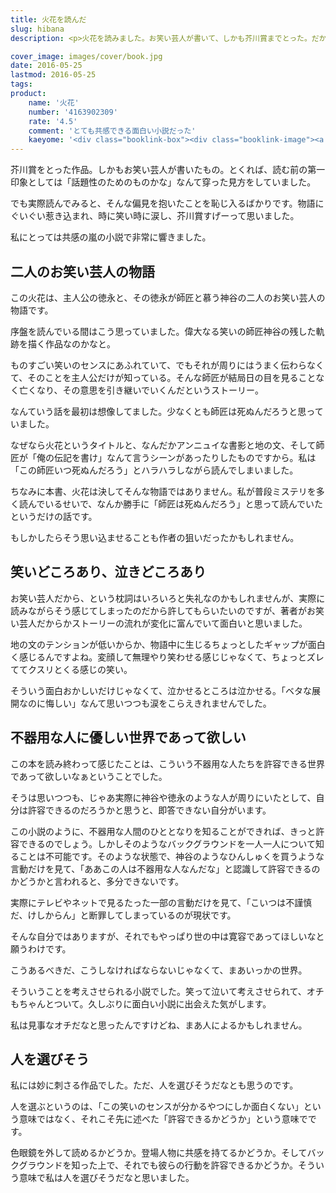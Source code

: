 ```yaml
---
title: 火花を読んだ
slug: hibana
description: <p>火花を読みました。お笑い芸人が書いて、しかも芥川賞までとった。だから色眼鏡で見ていた部分もあったのですが、実際読んでみると思った以上に面白かったです。私には妙にクリティカルに刺さったんですが、一方で人を選びそうとも思いました。</p>

cover_image: images/cover/book.jpg
date: 2016-05-25
lastmod: 2016-05-25
tags: 
product:
    name: '火花'
    number: '4163902309'
    rate: '4.5'
    comment: 'とても共感できる面白い小説だった'
    kaeyome: '<div class="booklink-box"><div class="booklink-image"><a href="http://www.amazon.co.jp/exec/obidos/asin/4163902309/illusionspace-22/" target="_blank" ><img src="http://ecx.images-amazon.com/images/I/41IUgeZHdNL._SL160_.jpg" style="border: none;" /></a></div><div class="booklink-info"><div class="booklink-name"><a href="http://www.amazon.co.jp/exec/obidos/asin/4163902309/illusionspace-22/" target="_blank" >火花</a><div class="booklink-powered-date">posted with <a href="http://yomereba.com" rel="nofollow" target="_blank">ヨメレバ</a></div></div><div class="booklink-detail">又吉 直樹 文藝春秋 2015-03-11    </div><div class="booklink-link2"><div class="shoplinkamazon"><a href="http://www.amazon.co.jp/exec/obidos/asin/4163902309/illusionspace-22/" target="_blank" >Amazon</a></div><div class="shoplinkkindle"><a href="http://www.amazon.co.jp/exec/obidos/ASIN/B00XTYB7EW/illusionspace-22/" target="_blank" >Kindle</a></div>                        	  <div class="shoplinkkino"><a href="http://ck.jp.ap.valuecommerce.com/servlet/referral?sid=3085416&pid=882196163&vc_url=http%3A%2F%2Fwww.kinokuniya.co.jp%2Ff%2Fdsg-01-9784163902302" target="_blank" >紀伊國屋書店<img src="http://ad.jp.ap.valuecommerce.com/servlet/gifbanner?sid=3085416&pid=882196163" height="1" width="1" border="0"></a></div>	  	  	</div></div><div class="booklink-footer"></div></div>'
---
```


<p>芥川賞をとった作品。しかもお笑い芸人が書いたもの。とくれば、読む前の第一印象としては「話題性のためのものかな」なんて穿った見方をしていました。</p>
<p>でも実際読んでみると、そんな偏見を抱いたことを恥じ入るばかりです。物語にぐいぐい惹き込まれ、時に笑い時に涙し、芥川賞すげーって思いました。</p>
<p>私にとっては共感の嵐の小説で非常に響きました。</p>
<h2>二人のお笑い芸人の物語</h2>
<p>この火花は、主人公の徳永と、その徳永が師匠と慕う神谷の二人のお笑い芸人の物語です。</p>
<p>序盤を読んでいる間はこう思っていました。偉大なる笑いの師匠神谷の残した軌跡を描く作品なのかなと。</p>
<p>ものすごい笑いのセンスにあふれていて、でもそれが周りにはうまく伝わらなくて、そのことを主人公だけが知っている。そんな師匠が結局日の目を見ることなく亡くなり、その意思を引き継いでいくんだというストーリー。</p>
<p>なんていう話を最初は想像してました。少なくとも師匠は死ぬんだろうと思っていました。</p>
<p>なぜなら火花というタイトルと、なんだかアンニュイな書影と地の文、そして師匠が「俺の伝記を書け」なんて言うシーンがあったりしたものですから。私は「この師匠いつ死ぬんだろう」とハラハラしながら読んでしまいました。</p>
<p>ちなみに本書、火花は決してそんな物語ではありません。私が普段ミステリを多く読んでいるせいで、なんか勝手に「師匠は死ぬんだろう」と思って読んでいたというだけの話です。</p>
<p>もしかしたらそう思い込ませることも作者の狙いだったかもしれません。</p>
<h2>笑いどころあり、泣きどころあり</h2>
<p>お笑い芸人だから、という枕詞はいろいろと失礼なのかもしれませんが、実際に読みながらそう感じてしまったのだから許してもらいたいのですが、著者がお笑い芸人だからかストーリーの流れが変化に富んでいて面白いと思いました。</p>
<p>地の文のテンションが低いからか、物語中に生じるちょっとしたギャップが面白く感じるんですよね。変顔して無理やり笑わせる感じじゃなくて、ちょっとズレててクスリとくる感じの笑い。</p>
<p>そういう面白おかしいだけじゃなくて、泣かせるところは泣かせる。「ベタな展開なのに悔しい」なんて思いつつも涙をこらえきれませんでした。</p>
<h2>不器用な人に優しい世界であって欲しい</h2>
<p>この本を読み終わって感じたことは、こういう不器用な人たちを許容できる世界であって欲しいなぁということでした。</p>
<p>そうは思いつつも、じゃあ実際に神谷や徳永のような人が周りにいたとして、自分は許容できるのだろうかと思うと、即答できない自分がいます。</p>
<p>この小説のように、不器用な人間のひととなりを知ることができれば、きっと許容できるのでしょう。しかしそのようなバックグラウンドを一人一人について知ることは不可能です。そのような状態で、神谷のようなひんしゅくを買うような言動だけを見て、「ああこの人は不器用な人なんだな」と認識して許容できるのかどうかと言われると、多分できないです。</p>
<p>実際にテレビやネットで見るたった一部の言動だけを見て、「こいつは不謹慎だ、けしからん」と断罪してしまっているのが現状です。</p>
<p>そんな自分ではありますが、それでもやっぱり世の中は寛容であってほしいなと願うわけです。</p>
<p>こうあるべきだ、こうしなければならないじゃなくて、まあいっかの世界。</p>
<p>そういうことを考えさせられる小説でした。笑って泣いて考えさせられて、オチもちゃんとついて。久しぶりに面白い小説に出会えた気がします。</p>
<p>私は見事なオチだなと思ったんですけどね、まあ人によるかもしれません。</p>
<h2>人を選びそう</h2>
<p>私には妙に刺さる作品でした。ただ、人を選びそうだなとも思うのです。</p>
<p>人を選ぶというのは、「この笑いのセンスが分かるやつにしか面白くない」という意味ではなく、それこそ先に述べた「許容できるかどうか」という意味でです。</p>
<p>色眼鏡を外して読めるかどうか。登場人物に共感を持てるかどうか。そしてバックグラウンドを知った上で、それでも彼らの行動を許容できるかどうか。そういう意味で私は人を選びそうだなと思いました。</p>

  